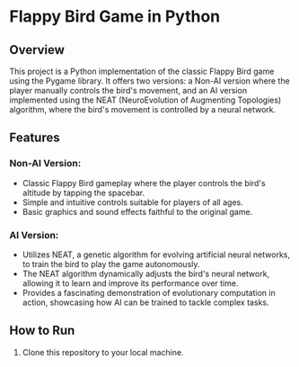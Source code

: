 # Flappy Bird Game in Python

## Overview

This project is a Python implementation of the classic Flappy Bird game using the Pygame library. It offers two versions: a Non-AI version where the player manually controls the bird's movement, and an AI version implemented using the NEAT (NeuroEvolution of Augmenting Topologies) algorithm, where the bird's movement is controlled by a neural network.

## Features

### Non-AI Version:

- Classic Flappy Bird gameplay where the player controls the bird's altitude by tapping the spacebar.
- Simple and intuitive controls suitable for players of all ages.
- Basic graphics and sound effects faithful to the original game.

### AI Version:

- Utilizes NEAT, a genetic algorithm for evolving artificial neural networks, to train the bird to play the game autonomously.
- The NEAT algorithm dynamically adjusts the bird's neural network, allowing it to learn and improve its performance over time.
- Provides a fascinating demonstration of evolutionary computation in action, showcasing how AI can be trained to tackle complex tasks.

## How to Run

1. Clone this repository to your local machine.
